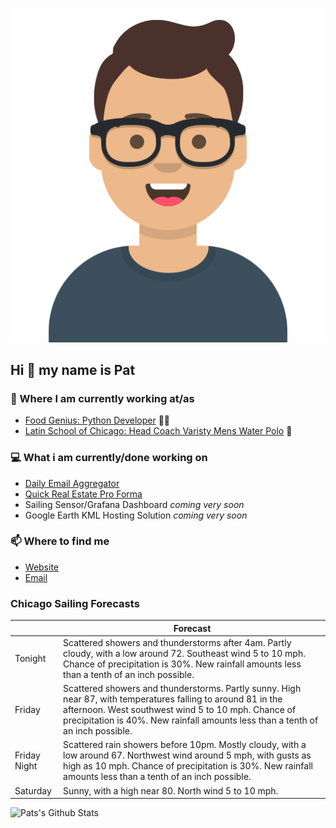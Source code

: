 [![Social banner for p-j-falconer](https://raw.githubusercontent.com/P-J-FALCONER/P-J-FALCONER/master/assets/avataaars.svg)](https://patfalconer.com/)
## Hi :wave: my name is Pat

### 💼 Where I am currently working at/as
- [Food Genius: Python Developer](https://getfoodgenius.com/) 🍔🐍
- [Latin School of Chicago: Head Coach Varisty Mens Water Polo](https://www.latinschool.org/) 🤽


### 💻 What i am currently/done working on
 - [Daily Email Aggregator](https://github.com/P-J-FALCONER/dott_daily_mail)
 - [Quick Real Estate Pro Forma](https://github.com/P-J-FALCONER/henry)
 - Sailing Sensor/Grafana Dashboard *coming very soon*
 - Google Earth KML Hosting Solution *coming very soon*

### 📫 Where to find me
 - [Website](https://patfalconer.com/)
 - [Email](mailto:patrick.j.falconer@gmail.com)


### Chicago Sailing Forecasts
|   | Forecast  |
|---|---|
| Tonight | Scattered showers and thunderstorms after 4am. Partly cloudy, with a low around 72. Southeast wind 5 to 10 mph. Chance of precipitation is 30%. New rainfall amounts less than a tenth of an inch possible. |
| Friday | Scattered showers and thunderstorms. Partly sunny. High near 87, with temperatures falling to around 81 in the afternoon. West southwest wind 5 to 10 mph. Chance of precipitation is 40%. New rainfall amounts less than a tenth of an inch possible. |
| Friday Night | Scattered rain showers before 10pm. Mostly cloudy, with a low around 67. Northwest wind around 5 mph, with gusts as high as 10 mph. Chance of precipitation is 30%. New rainfall amounts less than a tenth of an inch possible. |
| Saturday | Sunny, with a high near 80. North wind 5 to 10 mph. |

![Pats's Github Stats](https://github-readme-stats.vercel.app/api?username=p-j-falconer&show_icons=true&theme=radical)
